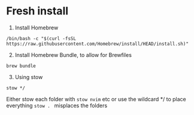 # Fresh install
1. Install Homebrew
```
/bin/bash -c "$(curl -fsSL https://raw.githubusercontent.com/Homebrew/install/HEAD/install.sh)"
```

2. Install Homebrew Bundle, to allow for Brewfiles
```
brew bundle
```

3. Using stow

``` stow */ ```

Either stow each folder with `stow nvim` etc
or use the wildcard */ to place everything
`stow . ` misplaces the folders

